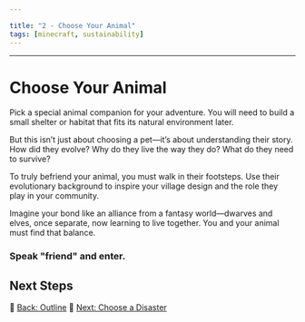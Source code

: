 ```yaml
---

title: "2 - Choose Your Animal"
tags: [minecraft, sustainability]
---
```

-----------------------------------

# Choose Your Animal

Pick a special animal companion for your adventure. You will need to build a small shelter or habitat that fits its natural environment later.

But this isn’t just about choosing a pet—it’s about understanding their story. How did they evolve? Why do they live the way they do? What do they need to survive?

To truly befriend your animal, you must walk in their footsteps. Use their evolutionary background to inspire your village design and the role they play in your community.

Imagine your bond like an alliance from a fantasy world—dwarves and elves, once separate, now learning to live together. You and your animal must find that balance.

### Speak "friend" and enter.

## Next Steps

🡈️ [Back: Outline](/sustainability_lab/Day-1/00_getting_started)
🧅️ [Next: Choose a Disaster](/sustainability_lab/Day-1/02_choose_disaster)
